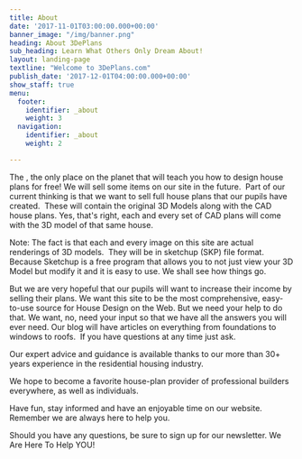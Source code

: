 ```yaml
---
title: About
date: '2017-11-01T03:00:00.000+00:00'
banner_image: "/img/banner.png"
heading: About 3DePlans
sub_heading: Learn What Others Only Dream About!
layout: landing-page
textline: "Welcome to 3DePlans.com"
publish_date: '2017-12-01T04:00:00.000+00:00'
show_staff: true
menu:
  footer:
    identifier: _about
    weight: 3
  navigation:
    identifier: _about
    weight: 2

---
```

The , the only place on the planet that will teach you how to design house plans for free! We will sell some items on our site in the future. 
Part of our current thinking is that we want to sell full house plans that our pupils have created.  These will contain the original 3D Models along with the CAD house plans. Yes, that's right, each and every set of CAD plans will come with the 3D model of that same house. 

Note: The fact is that each and every image on this site are actual renderings of 3D models.  They will be in sketchup (SKP) file format. Because Sketchup is a free program that allows you to not just view your 3D Model but modify it and it is easy to use. We shall see how things go.  

But we are very hopeful that our pupils will want to increase their income by selling their plans. We want this site to be the most comprehensive, easy-to-use source for House Design on the Web. But we need your help to do that. We want, no, need your input so that we have all the answers you will ever need. Our blog will have articles on everything from foundations to windows to roofs.  If you have questions at any time just ask. 

Our expert advice and guidance is available thanks to our more than 30+ years experience in the residential housing industry. 

We hope to become a favorite house-plan provider of professional builders everywhere, as well as individuals. 

Have fun, stay informed and have an enjoyable time on our website. Remember we are always here to help you. 

Should you have any questions, be sure to sign up for our newsletter. We Are Here To Help YOU!